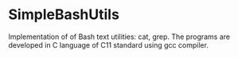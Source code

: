 # SimpleBashUtils

Implementation of of Bash text utilities: cat, grep. The programs are developed in C language of C11 standard using gcc compiler.
